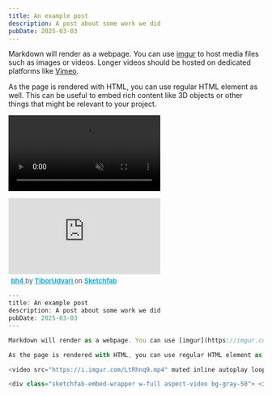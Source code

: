 ```yaml
---
title: An example post
description: A post about some work we did
pubDate: 2025-03-03
---
```


Markdown will render as a webpage. You can use [imgur](https://imgur.com/) to host media files such as images or videos. Longer videos should be hosted on dedicated platforms like [Vimeo](https://vimeo.com/).

As the page is rendered with HTML, you can use regular HTML element as well. This can be useful to embed rich content like 3D objects or other things that might be relevant to your project.

<video src="https://i.imgur.com/LtRhnq9.mp4" muted inline autoplay loop></video>

<div class="sketchfab-embed-wrapper w-full aspect-video bg-gray-50"> <iframe title="bh4" class="w-full h-full" frameborder="0" allowfullscreen mozallowfullscreen="true" webkitallowfullscreen="true" allow="autoplay; fullscreen; xr-spatial-tracking" xr-spatial-tracking execution-while-out-of-viewport execution-while-not-rendered web-share src="https://sketchfab.com/models/4dda80925ba4455996c95886b708d910/embed"> </iframe> <p style="font-size: 13px; font-weight: normal; margin: 5px; color: #4A4A4A;"> <a href="https://sketchfab.com/3d-models/bh4-4dda80925ba4455996c95886b708d910?utm_medium=embed&utm_campaign=share-popup&utm_content=4dda80925ba4455996c95886b708d910" target="_blank" rel="nofollow" style="font-weight: bold; color: #1CAAD9;"> bh4 </a> by <a href="https://sketchfab.com/TiborUdvari?utm_medium=embed&utm_campaign=share-popup&utm_content=4dda80925ba4455996c95886b708d910" target="_blank" rel="nofollow" style="font-weight: bold; color: #1CAAD9;"> TiborUdvari </a> on <a href="https://sketchfab.com?utm_medium=embed&utm_campaign=share-popup&utm_content=4dda80925ba4455996c95886b708d910" target="_blank" rel="nofollow" style="font-weight: bold; color: #1CAAD9;">Sketchfab</a></p></div>

```js 
---
title: An example post
description: A post about some work we did
pubDate: 2025-03-03
---

Markdown will render as a webpage. You can use [imgur](https://imgur.com/) to host media files such as images or videos. Longer videos should be hosted on dedicated platforms like [Vimeo](https://vimeo.com/).

As the page is rendered with HTML, you can use regular HTML element as well. This can be useful to embed rich content like 3D objects or other things that might be relevant to your project.

<video src="https://i.imgur.com/LtRhnq9.mp4" muted inline autoplay loop></video>

<div class="sketchfab-embed-wrapper w-full aspect-video bg-gray-50"> <iframe title="bh4" class="w-full h-full" frameborder="0" allowfullscreen mozallowfullscreen="true" webkitallowfullscreen="true" allow="autoplay; fullscreen; xr-spatial-tracking" xr-spatial-tracking execution-while-out-of-viewport execution-while-not-rendered web-share src="https://sketchfab.com/models/4dda80925ba4455996c95886b708d910/embed"> </iframe> <p style="font-size: 13px; font-weight: normal; margin: 5px; color: #4A4A4A;"> <a href="https://sketchfab.com/3d-models/bh4-4dda80925ba4455996c95886b708d910?utm_medium=embed&utm_campaign=share-popup&utm_content=4dda80925ba4455996c95886b708d910" target="_blank" rel="nofollow" style="font-weight: bold; color: #1CAAD9;"> bh4 </a> by <a href="https://sketchfab.com/TiborUdvari?utm_medium=embed&utm_campaign=share-popup&utm_content=4dda80925ba4455996c95886b708d910" target="_blank" rel="nofollow" style="font-weight: bold; color: #1CAAD9;"> TiborUdvari </a> on <a href="https://sketchfab.com?utm_medium=embed&utm_campaign=share-popup&utm_content=4dda80925ba4455996c95886b708d910" target="_blank" rel="nofollow" style="font-weight: bold; color: #1CAAD9;">Sketchfab</a></p></div>

```
